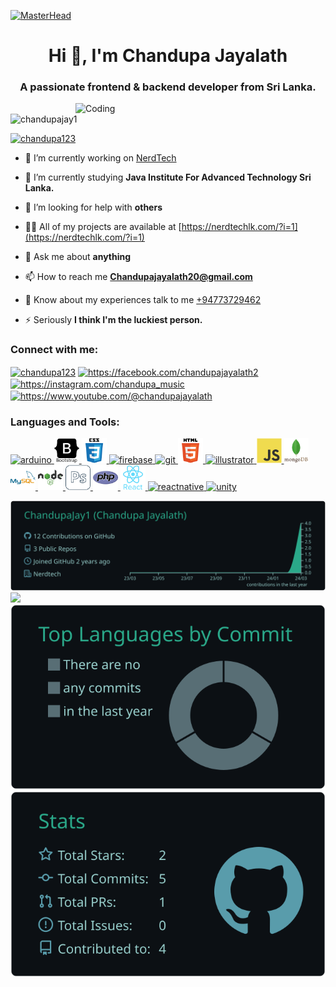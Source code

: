 [![MasterHead](https://repository-images.githubusercontent.com/588181932/e36ec678-7984-4cdd-8e4c-a3932772ff8e)](https://nerdtechlk.com/?i=1)
<h1 align="center">Hi 👋, I'm Chandupa Jayalath</h1>
<h3 align="center">A passionate frontend & backend developer from Sri Lanka.</h3>
<img align="right" alt="Coding" width="400" src="https://static.wixstatic.com/media/bbe642_62414e50bef34ce28db1afabf55f17ec~mv2.gif">

<p align="left"> <img src="https://komarev.com/ghpvc/?username=chandupajay1&label=Profile%20views&color=0e75b6&style=flat" alt="chandupajay1" /> </p>

<p align="left"> <a href="https://twitter.com/chandupa123" target="blank"><img src="https://img.shields.io/twitter/follow/chandupa123?logo=twitter&style=for-the-badge" alt="chandupa123" /></a> </p>

- 🔭 I’m currently working on [NerdTech](https://nerdtechlk.com/?i=1)

- 🌱 I’m currently studying **Java Institute For Advanced Technology Sri Lanka.**

- 🤝 I’m looking for help with **others**

- 👨‍💻 All of my projects are available at [https://nerdtechlk.com/?i=1](https://nerdtechlk.com/?i=1)

- 💬 Ask me about **anything**

- 📫 How to reach me **Chandupajayalath20@gmail.com**

- 📄 Know about my experiences talk to me [+94773729462](+94773729462)

- ⚡ Seriously **I think I'm the luckiest person.**

<h3 align="left">Connect with me:</h3>
<p align="left">
<a href="https://twitter.com/chandupa123" target="blank"><img align="center" src="https://raw.githubusercontent.com/rahuldkjain/github-profile-readme-generator/master/src/images/icons/Social/twitter.svg" alt="chandupa123" height="30" width="40" /></a>
<a href="https://fb.com/https://facebook.com/chandupajayalath2" target="blank"><img align="center" src="https://raw.githubusercontent.com/rahuldkjain/github-profile-readme-generator/master/src/images/icons/Social/facebook.svg" alt="https://facebook.com/chandupajayalath2" height="30" width="40" /></a>
<a href="https://instagram.com/https://instagram.com/chandupa_music" target="blank"><img align="center" src="https://raw.githubusercontent.com/rahuldkjain/github-profile-readme-generator/master/src/images/icons/Social/instagram.svg" alt="https://instagram.com/chandupa_music" height="30" width="40" /></a>
<a href="https://www.youtube.com/c/https://www.youtube.com/@chandupajayalath" target="blank"><img align="center" src="https://raw.githubusercontent.com/rahuldkjain/github-profile-readme-generator/master/src/images/icons/Social/youtube.svg" alt="https://www.youtube.com/@chandupajayalath" height="30" width="40" /></a>
</p>

<h3 align="left">Languages and Tools:</h3>
<p align="left"> <a href="https://www.arduino.cc/" target="_blank" rel="noreferrer"> <img src="https://cdn.worldvectorlogo.com/logos/arduino-1.svg" alt="arduino" width="40" height="40"/> </a> <a href="https://getbootstrap.com" target="_blank" rel="noreferrer"> <img src="https://raw.githubusercontent.com/devicons/devicon/master/icons/bootstrap/bootstrap-plain-wordmark.svg" alt="bootstrap" width="40" height="40"/> </a> <a href="https://www.w3schools.com/css/" target="_blank" rel="noreferrer"> <img src="https://raw.githubusercontent.com/devicons/devicon/master/icons/css3/css3-original-wordmark.svg" alt="css3" width="40" height="40"/> </a> <a href="https://firebase.google.com/" target="_blank" rel="noreferrer"> <img src="https://www.vectorlogo.zone/logos/firebase/firebase-icon.svg" alt="firebase" width="40" height="40"/> </a> <a href="https://git-scm.com/" target="_blank" rel="noreferrer"> <img src="https://www.vectorlogo.zone/logos/git-scm/git-scm-icon.svg" alt="git" width="40" height="40"/> </a> <a href="https://www.w3.org/html/" target="_blank" rel="noreferrer"> <img src="https://raw.githubusercontent.com/devicons/devicon/master/icons/html5/html5-original-wordmark.svg" alt="html5" width="40" height="40"/> </a> <a href="https://www.adobe.com/in/products/illustrator.html" target="_blank" rel="noreferrer"> <img src="https://www.vectorlogo.zone/logos/adobe_illustrator/adobe_illustrator-icon.svg" alt="illustrator" width="40" height="40"/> </a> <a href="https://developer.mozilla.org/en-US/docs/Web/JavaScript" target="_blank" rel="noreferrer"> <img src="https://raw.githubusercontent.com/devicons/devicon/master/icons/javascript/javascript-original.svg" alt="javascript" width="40" height="40"/> </a> <a href="https://www.mongodb.com/" target="_blank" rel="noreferrer"> <img src="https://raw.githubusercontent.com/devicons/devicon/master/icons/mongodb/mongodb-original-wordmark.svg" alt="mongodb" width="40" height="40"/> </a> <a href="https://www.mysql.com/" target="_blank" rel="noreferrer"> <img src="https://raw.githubusercontent.com/devicons/devicon/master/icons/mysql/mysql-original-wordmark.svg" alt="mysql" width="40" height="40"/> </a> <a href="https://nodejs.org" target="_blank" rel="noreferrer"> <img src="https://raw.githubusercontent.com/devicons/devicon/master/icons/nodejs/nodejs-original-wordmark.svg" alt="nodejs" width="40" height="40"/> </a> <a href="https://www.photoshop.com/en" target="_blank" rel="noreferrer"> <img src="https://raw.githubusercontent.com/devicons/devicon/master/icons/photoshop/photoshop-line.svg" alt="photoshop" width="40" height="40"/> </a> <a href="https://www.php.net" target="_blank" rel="noreferrer"> <img src="https://raw.githubusercontent.com/devicons/devicon/master/icons/php/php-original.svg" alt="php" width="40" height="40"/> </a> <a href="https://reactjs.org/" target="_blank" rel="noreferrer"> <img src="https://raw.githubusercontent.com/devicons/devicon/master/icons/react/react-original-wordmark.svg" alt="react" width="40" height="40"/> </a> <a href="https://reactnative.dev/" target="_blank" rel="noreferrer"> <img src="https://reactnative.dev/img/header_logo.svg" alt="reactnative" width="40" height="40"/> </a> <a href="https://unity.com/" target="_blank" rel="noreferrer"> <img src="https://www.vectorlogo.zone/logos/unity3d/unity3d-icon.svg" alt="unity" width="40" height="40"/> </a> </p>

[![](https://raw.githubusercontent.com/ChandupaJay1/ChandupaJay12/master/profile-summary-card-output/gotham/0-profile-details.svg)](https://github.com/vn7n24fzkq/github-profile-summary-cards)
[![](https://github.com/vn7n24fzkq/github-profile-summary-cards) ![](https://raw.githubusercontent.com/ChandupaJay1/ChandupaJay12/master/profile-summary-card-output/gotham/2-most-commit-language.svg)](https://github.com/vn7n24fzkq/github-profile-summary-cards)[![](https://raw.githubusercontent.com/ChandupaJay1/ChandupaJay12/master/profile-summary-card-output/gotham/3-stats.svg)](https://github.com/vn7n24fzkq/github-profile-summary-cards) 








